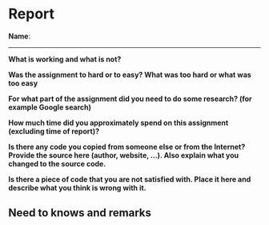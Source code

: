 # Report

**Name**: <!-- Munroe Herman-->

---

<!-- Fill out all the questions below by replacing the TODO comments. Do not remove the other markdown. Make sure to answer EACH question. -->

**What is working and what is not?**

<!-- I manange to recreate teh excercise as shown in the example, however i think the alignment of the buttons could be better placed-->

**Was the assignment to hard or to easy? What was too hard or what was too easy**

<!-- I found this excercise very easy to do -->

**For what part of the assignment did you need to do some research? (for example Google search)**

<!--I used a colour tool to find the exact colors used in the given example-->

**How much time did you approximately spend on this assignment (excluding time of report)?**

<!-- Approximately 1hr 45mins-->

**Is there any code you copied from someone else or from the Internet? Provide the source here (author, website, ...). Also explain what you changed to the source code.**

<!--I wrote all codes myself, i did however base my styling on the Google excercise given in class-->

**Is there a piece of code that you are not satisfied with. Place it here and describe what you think is wrong with it.**

<!-- <div class="Popup">
        <h1>
            Backgound Change
            <button class="button1">X</button>
        </h1>
        <p>Are you sure you wish to change your background color?</p>
        <footer> 
            <button class="cancel">Cancel</button>
            <button class="Ok">OK</button>
        </footer>

    </div>
    
This is my full html but i wonder if there is another way to get to the sale result, also i have a bit of problems aranging buttons in the way i want-->

## Need to knows and remarks

<!--
Here you should place extra remarks that the teacher needs to know to get the solution working. For example if one needs to change some configuration file or install some extra libraries or whatever. There is also room for extra remarks you would like to make that you were not able to fit inside one of the sections above.
-->